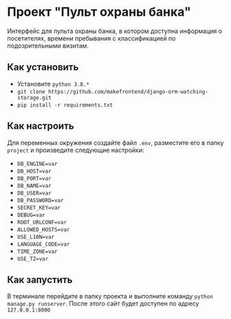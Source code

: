 # Проект "Пульт охраны банка"
Интерфейс для пульта охраны банка, в котором доступна информация о посетителях, времени пребывания с классификацией по подозрительными визитам. 

## Как установить
* Установите `python 3.8.*`
* `git clone https://github.com/makefrontend/django-orm-watching-storage.git`
* `pip install -r requirements.txt`

## Как настроить
Для переменных окружения создайте файл `.env`, разместите его в папку `project` и произведите следующие настройки:
* `DB_ENGINE=var`
* `DB_HOST=var`
* `DB_PORT=var`
* `DB_NAME=var`
* `DB_USER=var`
* `DB_PASSWORD=var`
* `SECRET_KEY=var`
* `DEBUG=var`
* `ROOT_URLCONF=var`
* `ALLOWED_HOSTS=var`
* `USE_L10N=var`
* `LANGUAGE_CODE=var`
* `TIME_ZONE=var`
* `USE_TZ=var`

## Как запустить
В терминале перейдите в папку проекта и выполните команду `python manage.py runserver`. После этого сайт будет доступен по адресу `127.0.0.1:8000`
